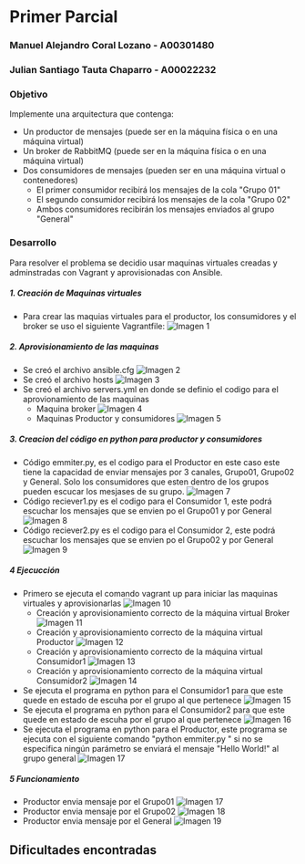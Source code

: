 # Primer Parcial #

### Manuel Alejandro Coral Lozano - A00301480
### Julian Santiago Tauta Chaparro - A00022232

### Objetivo

Implemente una arquitectura que contenga:
 
 * Un productor de mensajes (puede ser en la máquina física o en una máquina virtual)
 * Un broker de RabbitMQ (puede ser en la máquina física o en una máquina virtual)
 * Dos consumidores de mensajes (pueden ser en una máquina virtual o contenedores)
    * El primer consumidor recibirá los mensajes de la cola "Grupo 01"
    * El segundo consumidor recibirá los mensajes de la cola "Grupo 02"
    * Ambos consumidores recibirán los mensajes enviados al grupo "General"

### Desarrollo

Para resolver el problema se decidio usar maquinas virtuales creadas y adminstradas con Vagrant y aprovisionadas con Ansible.

##### 1. Creación de Maquinas virtuales
 + Para crear las maquias virtuales para el productor, los consumidores y el broker se uso el siguiente Vagrantfile:
![Imagen 1](/images/Vagrantfile.PNG)

##### 2. Aprovisionamiento de las maquinas
 + Se creó el archivo ansible.cfg
![Imagen 2](/images/ansiblecfg.PNG)
 + Se creó el archivo hosts
![Imagen 3](/images/hosts.PNG)
 + Se creó el archivo servers.yml en donde se definio el codigo para el aprovionamiento de las maquinas
	+ Maquina broker
![Imagen 4](/images/ansibleBroker.png)
	+ Maquinas Productor y consumidores
![Imagen 5](/images/ansibleProductorConsumidor.png)

##### 3. Creacion del código en python para productor y consumidores
 + Código emmiter.py, es el codigo para el Productor en este caso este tiene la capacidad de enviar mensajes por 3 canales, Grupo01, Grupo02 y General. Solo los consumidores que esten dentro de los grupos pueden escucar los mesjases de su grupo.
![Imagen 7](/images/emmiter.PNG)
 + Código reciever1.py es el codigo para el Consumidor 1, este podrá escuchar los mensajes que se envien po el Grupo01 y por General
![Imagen 8](/images/reciever1.PNG)
 + Código reciever2.py es el codigo para el Consumidor 2, este podrá escuchar los mensajes que se envien po el Grupo02 y por General
![Imagen 9](/images/reciever2.PNG)

##### 4 Ejecucción
 + Primero se ejecuta el comando vagrant up para iniciar las maquinas virtuales y aprovisionarlas
![Imagen 10](URL)
	+ Creación y aprovisionamiento correcto de la máquina virtual Broker
![Imagen 11](URL)
	+ Creación y aprovisionamiento correcto de la máquina virtual Productor
![Imagen 12](URL)
	+ Creación y aprovisionamiento correcto de la máquina virtual Consumidor1
![Imagen 13](URL)
	+ Creación y aprovisionamiento correcto de la máquina virtual Consumidor2
![Imagen 14](URL)
 + Se ejecuta el programa en python para el Consumidor1 para que este quede en estado de escuha por el grupo al que pertenece
![Imagen 15](URL)
 + Se ejecuta el programa en python para el Consumidor2 para que este quede en estado de escuha por el grupo al que pertenece
![Imagen 16](URL)
 + Se ejecuta el programa en python para el Productor, este programa se ejecuta con el siguiente comando "python emmiter.py <Grupo donde se desea enviar el mensaje> <mensaje>" si no se especifica ningún parámetro se enviará el mensaje "Hello World!" al grupo general
![Imagen 17](URL)

##### 5 Funcionamiento
 + Productor envia mensaje por el Grupo01
![Imagen 17](URL)
 + Productor envia mensaje por el Grupo02
![Imagen 18](URL)
 + Productor envia mensaje por el General
![Imagen 19](URL)

## Dificultades encontradas
